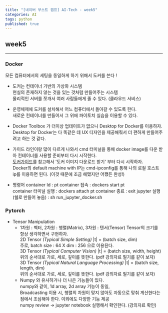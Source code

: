 ```yaml
---
title: "[네이버 부스트 캠프] AI-Tech - week5"
categories: AI
tags: python
published: true
---
```


## week5

---

### Docker

모든 컴퓨터에서의 세팅을 동일하게 하기 위해서 도커를 쓴다 !

- 도커는 컨테이너 기반의 가상화 시스템  
  현실의 존재하지 않는 것을 있는 것처럼 만들어주는 시스템  
  물리적인 서버를 쪼개서 여러 사람들에게 줄 수 있다. (클라우드 서비스)

- 운영체제에 도커를 설치해서 어느 컴퓨터에서 돌아갈 수 있도록 한다.  
  새로운 컨테이너를 만들어서 그 위에 파이토치 실습을 이용할 수 있다.

- Docker Toolbox 가 더이상 업데이트가 없으니 Desktop for Docker를 이용하자. Desktop for Docker는 다 똑같은 데 UX 디자인을 제공해줘서 더 편하게 만들어주려고 하는 것 같다.

- 가이드 라인이랑 많이 다르게 나와서 cmd 터미널을 통해 docker image를 다운 받아 컨테이너를 사용할 준비부터 다시 시작한다.  
  [도커가이드](https://github.com/deeplearningzerotoall/PyTorch/blob/master/docker_user_guide.md)를 참고해서 '도커 이미지 다운로드 받기' 부터 다시 시작하자.  
  Docker의 default machine with IP는 cmd-ipconfig를 통해 나의 로컬 호스트 ip를 이용하면 된다. (이것 때문에 조금 헤맸지만 어쨌든 완성!)

- 명령어
  container Id : pt
  container 접속 : dockers start pt  
  container 터미널 실행 : dockers attach pt
  container 종료 : exit
  jupyter 실행 (쉘로 만들어 놓음) : sh run_jupyter_docker.sh

### Pytorch

- Tensor Manipulation
  - 1차원 : 벡터, 2차원 : 행렬(Matrix), 3차원 : 텐서(Tensor)
    Tensor의 크기를 항상 생각하면서 구현하자.  
    2D Tensor _(Typical Simple Setting)_
    |t| = (batch size, dim)  
    주로, batch size : 64 X dim : 256 으로 이용된다.
    <br>
    3D Tensor _(Typical Computer Vision)_
    |t| = (batch size, width, height)  
    위의 순서대로 가로, 세로, 깊이를 뜻한다. (pdf 강의자료 필기를 같이 보자)
    <br>
    3D Tensor _(Typical Natural Language Processing)_
    |t| = (batch size, length, dim)  
    위의 순서대로 가로, 세로, 깊이를 뜻한다. (pdf 강의자료 필기를 같이 보자)
  - Numpy 와 유사하거나 더 나은 기능들이 있다.  
    numpy와 같이, 1d array, 2d array 기능이 동일,  
    Broadcasting 이용 시, 행렬의 차원이 맞지 않아도 자동으로 맞춰 계산한다는 점에서 조심해야 한다. 이외에도 다양한 기능 제공  
    numpy review -> jupyter notebook 실행해서 확인한다. (강의자료 확인)
